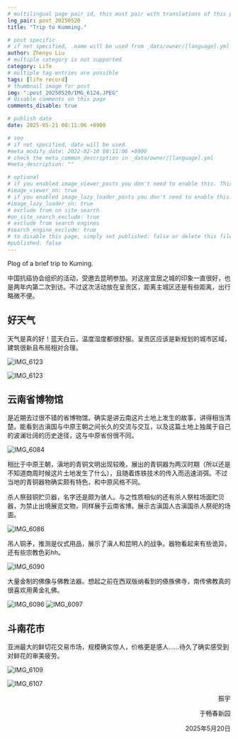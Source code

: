 ```yaml
---
# multilingual page pair id, this must pair with translations of this page. (This name must be unique)
lng_pair: post_20250520
title: "Trip to Kumming."

# post specific
# if not specified, .name will be used from _data/owner/[language].yml
author: Zhenyu Liu
# multiple category is not supported
category: Life
# multiple tag entries are possible
tags: [life record]
# thumbnail image for post
img: ":post_20250520/IMG_6124.JPEG"
# disable comments on this page
comments_disable: true

# publish date
date: 2025-05-21 08:11:06 +0900

# seo
# if not specified, date will be used.
#meta_modify_date: 2022-02-10 08:11:06 +0900
# check the meta_common_description in _data/owner/[language].yml
#meta_description: ""

# optional
# if you enabled image_viewer_posts you don't need to enable this. This is only if image_viewer_posts = false
#image_viewer_on: true
# if you enabled image_lazy_loader_posts you don't need to enable this. This is only if image_lazy_loader_posts = false
#image_lazy_loader_on: true
# exclude from on site search
#on_site_search_exclude: true
# exclude from search engines
#search_engine_exclude: true
# to disable this page, simply set published: false or delete this file
#published: false
---
```


<!-- outline-start -->

Plog of a brief trip to Kuming.

<!-- outline-end -->

中国抗癌协会组织的活动，受邀去昆明参加。对这座宜居之城的印象一直很好，也是两年内第二次到访。不过这次活动放在呈贡区，距离主城区还是有些距离，出行略微不便。

## 好天气

天气是真的好！蓝天白云，温度湿度都很舒服。呈贡区应该是新规划的城市区域，建筑很新且布局相对合理。


![IMG_6123](https://raw.githubusercontent.com/liuzhenyu-yyy/liuzhenyu-yyy.github.io/main/assets/img/posts/post_20250520/IMG_6123.JPEG)

![IMG_6123](https://raw.githubusercontent.com/liuzhenyu-yyy/liuzhenyu-yyy.github.io/main/assets/img/posts/post_20250520/IMG_6124.JPEG)


## 云南省博物馆

是近期去过很不错的省博物馆。确实是讲云南这片土地上发生的故事，讲得相当清楚。能看到古滇国与中原王朝之间长久的交流与交互，以及这篇土地上独属于自己的波澜壮阔的历史途径，这与中原省份很不同。

![IMG_6084](https://raw.githubusercontent.com/liuzhenyu-yyy/liuzhenyu-yyy.github.io/main/assets/img/posts/post_20250520/IMG_6084.JPEG)

相比于中原王朝，滇地的青铜文明出现较晚，展出的青铜器为两汉时期（所以还是不知道商周时候这片土地发生了什么），且随着炼铁技术的传入而迅速消弭。不过当地的青铜器物确实颇有特色，和中原风格不同。

杀人祭鼓铜贮贝器，名字还是颇为骇人。与之性质相似的还有杀人祭柱场面贮贝器，为禁止出境展览文物，同样展于云南省博。展示古滇国人古滇国杀人祭祀的场面。

![IMG_6086](https://raw.githubusercontent.com/liuzhenyu-yyy/liuzhenyu-yyy.github.io/main/assets/img/posts/post_20250520/IMG_6086.JPEG)

吊人铜矛，推测是仪式用品，展示了滇人和昆明人的战争。器物看起来有些诡异，还有些宗教色彩hh。

![IMG_6090](https://raw.githubusercontent.com/liuzhenyu-yyy/liuzhenyu-yyy.github.io/main/assets/img/posts/post_20250520/IMG_6090.JPEG)

大量金制的佛像与佛教法器。想起之前在西双版纳看到的傣族佛寺，南传佛教真的很喜欢用黄金礼佛。

![IMG_6096](https://raw.githubusercontent.com/liuzhenyu-yyy/liuzhenyu-yyy.github.io/main/assets/img/posts/post_20250520/IMG_6096.JPEG)
![IMG_6097](https://raw.githubusercontent.com/liuzhenyu-yyy/liuzhenyu-yyy.github.io/main/assets/img/posts/post_20250520/IMG_6097.JPEG)

## 斗南花市

亚洲最大的鲜切花交易市场，规模确实惊人，价格更是感人……待久了确实感受到对鲜花的审美疲劳。

![IMG_6109](https://raw.githubusercontent.com/liuzhenyu-yyy/liuzhenyu-yyy.github.io/main/assets/img/posts/post_20250520/IMG_6109.JPEG)

![IMG_6107](https://raw.githubusercontent.com/liuzhenyu-yyy/liuzhenyu-yyy.github.io/main/assets/img/posts/post_20250520/IMG_6107.JPEG)


  <p align="right">振宇</p>

  <p align="right">于畅春新园</p>

  <p align="right">2025年5月20日</p>
